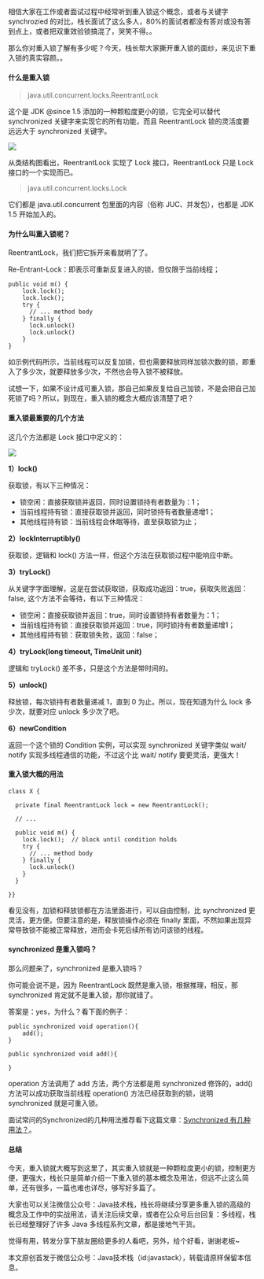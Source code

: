 相信大家在工作或者面试过程中经常听到重入锁这个概念，或者与关键字 synchrozied 的对比，栈长面试了这么多人，80%的面试者都没有答对或没有答到点上，或者把双重效验锁搞混了，哭笑不得。。

那么你对重入锁了解有多少呢？今天，栈长帮大家撕开重入锁的面纱，来见识下重入锁的真实容颜。。

#### 什么是重入锁

> java.util.concurrent.locks.ReentrantLock

这个是 JDK @since 1.5 添加的一种颗粒度更小的锁，它完全可以替代 synchronized 关键字来实现它的所有功能，而且 ReentrantLock 锁的灵活度要远远大于 synchronized 关键字。

![](http://img.javastack.cn/ReentrantLock.png)

从类结构图看出，ReentrantLock 实现了 Lock 接口，ReentrantLock 只是 Lock 接口的一个实现而已。

> java.util.concurrent.locks.Lock

它们都是 java.util.concurrent 包里面的内容（俗称 JUC、并发包），也都是 JDK 1.5 开始加入的。

#### 为什么叫重入锁呢？

ReentrantLock，我们把它拆开来看就明了了。

Re-Entrant-Lock：即表示可重新反复进入的锁，但仅限于当前线程；

```
public void m() {
    lock.lock();
    lock.lock();
    try {
      // ... method body
    } finally {
      lock.unlock()
      lock.unlock()
    }
}
```

如示例代码所示，当前线程可以反复加锁，但也需要释放同样加锁次数的锁，即重入了多少次，就要释放多少次，不然也会导入锁不被释放。

试想一下，如果不设计成可重入锁，那自己如果反复给自己加锁，不是会把自己加死锁了吗？所以，到现在，重入锁的概念大概应该清楚了吧？

#### 重入锁最重要的几个方法

这几个方法都是 Lock 接口中定义的：

![](http://img.javastack.cn/Lock.png)

**1）lock()**

获取锁，有以下三种情况：

- 锁空闲：直接获取锁并返回，同时设置锁持有者数量为：1；
- 当前线程持有锁：直接获取锁并返回，同时锁持有者数量递增1；
- 其他线程持有锁：当前线程会休眠等待，直至获取锁为止；

**2）lockInterruptibly()**

获取锁，逻辑和 lock() 方法一样，但这个方法在获取锁过程中能响应中断。

**3）tryLock()**

从关键字字面理解，这是在尝试获取锁，获取成功返回：true，获取失败返回：false, 这个方法不会等待，有以下三种情况：

- 锁空闲：直接获取锁并返回：true，同时设置锁持有者数量为：1；
- 当前线程持有锁：直接获取锁并返回：true，同时锁持有者数量递增1；
- 其他线程持有锁：获取锁失败，返回：false；

**4）tryLock(long timeout, TimeUnit unit)**

逻辑和 tryLock() 差不多，只是这个方法是带时间的。

**5）unlock()**

释放锁，每次锁持有者数量递减 1，直到 0 为止。所以，现在知道为什么 lock 多少次，就要对应 unlock 多少次了吧。

**6）newCondition**

返回一个这个锁的 Condition 实例，可以实现 synchronized 关键字类似 wait/ notify 实现多线程通信的功能，不过这个比 wait/ notify 要更灵活，更强大！

#### 重入锁大概的用法

```
class X {

  private final ReentrantLock lock = new ReentrantLock();
  
  // ...

  public void m() {
    lock.lock();  // block until condition holds
    try {
      // ... method body
    } finally {
      lock.unlock()
    }
  }
  
}}
```

看见没有，加锁和释放锁都在方法里面进行，可以自由控制，比 synchronized 更灵活，更方便。但要注意的是，释放锁操作必须在 finally 里面，不然如果出现异常导致锁不能被正常释放，进而会卡死后续所有访问该锁的线程。

#### synchronized 是重入锁吗？

那么问题来了，synchronized 是重入锁吗？

你可能会说不是，因为 ReentrantLock 既然是重入锁，根据推理，相反，那 synchronized 肯定就不是重入锁，那你就错了。

答案是：yes，为什么？看下面的例子：

```
public synchronized void operation(){
    add();
}

public synchronized void add(){

}
```

operation 方法调用了 add 方法，两个方法都是用 synchronized 修饰的，add()  方法可以成功获取当前线程 operation() 方法已经获取到的锁，说明 synchronized 就是可重入锁。

面试常问的Synchronized的几种用法推荐看下这篇文章：[Synchronized 有几种用法？](https://mp.weixin.qq.com/s/9h6VjHAmLA3twD6Y-FqfwA)。

#### 总结

今天，重入锁就大概写到这里了，其实重入锁就是一种颗粒度更小的锁，控制更方便，更强大，栈长只是简单介绍一下重入锁的基本概念及用法，但远不止这么简单，还有很多，一篇也难也详尽，够写好多篇了。

大家也可以关注微信公众号：Java技术栈，栈长将继续分享更多重入锁的高级的概念及工作中的实战用法，请关注后续文章，或者在公众号后台回复：多线程，栈长已经整理好了许多 Java 多线程系列文章，都是接地气干货。

觉得有用，转发分享下朋友圈给更多的人看吧，另外，给个好看，谢谢老板~

本文原创首发于微信公众号：Java技术栈（id:javastack），转载请原样保留本信息。
